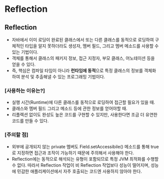 # Reflection

## **Reflection**

- 자바에서 이미 로딩이 완료된 클래스에서 또는 다른 클래스를 동적으로 로딩하여 구체적인 타입을 알지 못하더라도 생성자, 멤버 필드, 그리고 멤버 메소드를 사용할 수 있는 기법이다.
- 객체를 통해서 클래스의 패키지 정보, 접근 지정자, 부모 클래스, 어노테이션 등을 얻을 수 있다.
- 즉, 핵심은 컴파일 타임이 아니라 **런타임에 동적**으로 특정 클래스의 정보를 객체화하여 분석 및 추출해낼 수 있는 프로그래밍 기법이다.

### **[사용하는 이유는?]**

- 실행 시간(Runtime)에 다른 클래스를 동적으로 로딩하여 접근할 필요가 있을 때.
- 클래스와 멤버 필드 그리고 메소드 등에 관한 정보를 얻어야할 때.
- 리플렉션 없이도 완성도 높은 코드를 구현할 수 있지만, 사용한다면 조금 더 유연한 코드를 만들 수 있다.

### **[주의할 점]**

- 외부에 공개되지 않는 private 멤버도 Field.setAccessibile() 메소드를 통해 true로 지정하면 접근과 조작이 가능하기 때문에 주의해서 사용해야 한다.
- Reflection에는 동적으로 해석되는 유형이 포함되므로 특정 JVM 최적화를 수행할 수 없다. 따라서 Reflection 작업이 비 Reflection 작업보다 성능이 떨어지며, 성능에 민감한 애플리케이션에서 자주 호출되는 코드엔 사용하지 않아야 한다.
